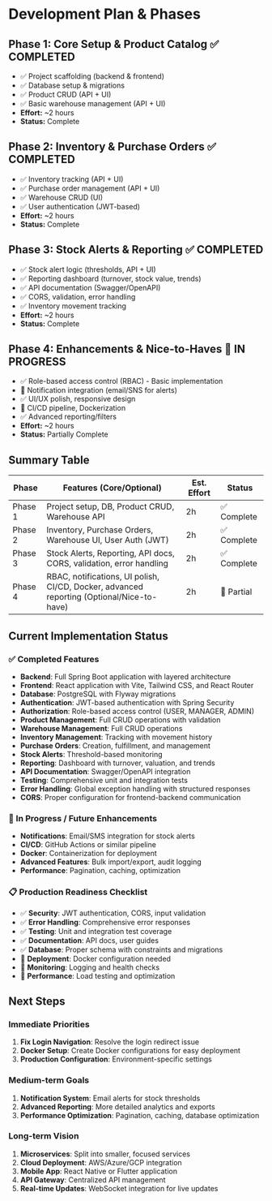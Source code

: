 # Development Plan & Phases

## Phase 1: Core Setup & Product Catalog ✅ COMPLETED
- ✅ Project scaffolding (backend & frontend)
- ✅ Database setup & migrations
- ✅ Product CRUD (API + UI)
- ✅ Basic warehouse management (API + UI)
- **Effort:** ~2 hours
- **Status:** Complete

## Phase 2: Inventory & Purchase Orders ✅ COMPLETED
- ✅ Inventory tracking (API + UI)
- ✅ Purchase order management (API + UI)
- ✅ Warehouse CRUD (UI)
- ✅ User authentication (JWT-based)
- **Effort:** ~2 hours
- **Status:** Complete

## Phase 3: Stock Alerts & Reporting ✅ COMPLETED
- ✅ Stock alert logic (thresholds, API + UI)
- ✅ Reporting dashboard (turnover, stock value, trends)
- ✅ API documentation (Swagger/OpenAPI)
- ✅ CORS, validation, error handling
- ✅ Inventory movement tracking
- **Effort:** ~2 hours
- **Status:** Complete

## Phase 4: Enhancements & Nice-to-Haves 🔄 IN PROGRESS
- ✅ Role-based access control (RBAC) - Basic implementation
- 🔄 Notification integration (email/SNS for alerts)
- ✅ UI/UX polish, responsive design
- 🔄 CI/CD pipeline, Dockerization
- ✅ Advanced reporting/filters
- **Effort:** ~2 hours
- **Status:** Partially Complete

## Summary Table

| Phase   | Features (Core/Optional)                                                                 | Est. Effort | Status      |
|---------|------------------------------------------------------------------------------------------|-------------|-------------|
| Phase 1 | Project setup, DB, Product CRUD, Warehouse API                                           | 2h          | ✅ Complete  |
| Phase 2 | Inventory, Purchase Orders, Warehouse UI, User Auth (JWT)                                | 2h          | ✅ Complete  |
| Phase 3 | Stock Alerts, Reporting, API docs, CORS, validation, error handling                      | 2h          | ✅ Complete  |
| Phase 4 | RBAC, notifications, UI polish, CI/CD, Docker, advanced reporting (Optional/Nice-to-have)| 2h          | 🔄 Partial   |

## Current Implementation Status

### ✅ Completed Features
- **Backend**: Full Spring Boot application with layered architecture
- **Frontend**: React application with Vite, Tailwind CSS, and React Router
- **Database**: PostgreSQL with Flyway migrations
- **Authentication**: JWT-based authentication with Spring Security
- **Authorization**: Role-based access control (USER, MANAGER, ADMIN)
- **Product Management**: Full CRUD operations with validation
- **Warehouse Management**: Full CRUD operations
- **Inventory Management**: Tracking with movement history
- **Purchase Orders**: Creation, fulfillment, and management
- **Stock Alerts**: Threshold-based monitoring
- **Reporting**: Dashboard with turnover, valuation, and trends
- **API Documentation**: Swagger/OpenAPI integration
- **Testing**: Comprehensive unit and integration tests
- **Error Handling**: Global exception handling with structured responses
- **CORS**: Proper configuration for frontend-backend communication

### 🔄 In Progress / Future Enhancements
- **Notifications**: Email/SMS integration for stock alerts
- **CI/CD**: GitHub Actions or similar pipeline
- **Docker**: Containerization for deployment
- **Advanced Features**: Bulk import/export, audit logging
- **Performance**: Pagination, caching, optimization

### 📋 Production Readiness Checklist
- ✅ **Security**: JWT authentication, CORS, input validation
- ✅ **Error Handling**: Comprehensive error responses
- ✅ **Testing**: Unit and integration test coverage
- ✅ **Documentation**: API docs, user guides
- ✅ **Database**: Proper schema with constraints and migrations
- 🔄 **Deployment**: Docker configuration needed
- 🔄 **Monitoring**: Logging and health checks
- 🔄 **Performance**: Load testing and optimization

## Next Steps

### Immediate Priorities
1. **Fix Login Navigation**: Resolve the login redirect issue
2. **Docker Setup**: Create Docker configurations for easy deployment
3. **Production Configuration**: Environment-specific settings

### Medium-term Goals
1. **Notification System**: Email alerts for stock thresholds
2. **Advanced Reporting**: More detailed analytics and exports
3. **Performance Optimization**: Pagination, caching, database optimization

### Long-term Vision
1. **Microservices**: Split into smaller, focused services
2. **Cloud Deployment**: AWS/Azure/GCP integration
3. **Mobile App**: React Native or Flutter application
4. **API Gateway**: Centralized API management
5. **Real-time Updates**: WebSocket integration for live updates